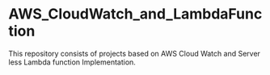 # AWS_CloudWatch_and_LambdaFunction
This repository consists of projects based on AWS Cloud Watch and Server less Lambda function Implementation.

